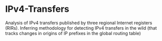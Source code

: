 # IPv4-Transfers
Analysis of IPv4 transfers published by three regional Internet registers (RIRs). Inferring methodology for detecting IPv4 transfers in the wild (that tracks changes in origins of IP prefixes in the global routing table)
